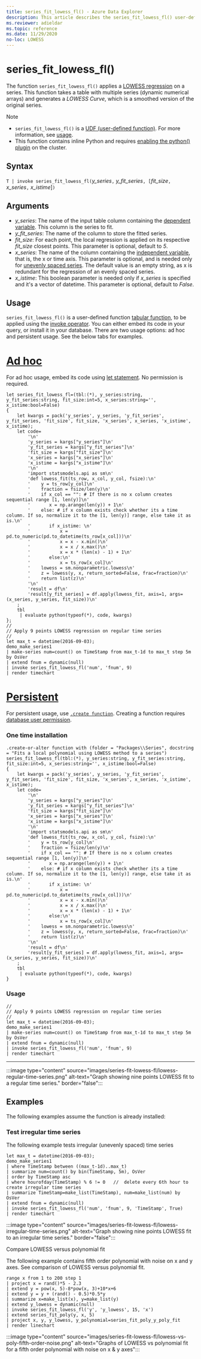```yaml
---
title: series_fit_lowess_fl() - Azure Data Explorer
description: This article describes the series_fit_lowess_fl() user-defined function in Azure Data Explorer.
ms.reviewer: adieldar
ms.topic: reference
ms.date: 11/29/2020
no-loc: LOWESS
---
```

# series_fit_lowess_fl()

The function `series_fit_lowess_fl()` applies a [LOWESS regression](https://www.wikipedia.org/wiki/Local_regression) on a series. This function takes a table with multiple series (dynamic numerical arrays) and generates a *LOWESS Curve*, which is a smoothed version of the original series.

> [!NOTE]
> * `series_fit_lowess_fl()` is a [UDF (user-defined function)](../query/functions/user-defined-functions.md). For more information, see [usage](#usage).
> * This function contains inline Python and requires [enabling the python() plugin](../query/pythonplugin.md#enable-the-plugin) on the cluster.

## Syntax

`T | invoke series_fit_lowess_fl(`*y_series*`,` *y_fit_series*`, [`*fit_size*`, `*x_series*`,` *x_istime*]`)`

## Arguments

* *y_series*: The name of the input table column containing the [dependent variable](https://www.wikipedia.org/wiki/Dependent_and_independent_variables). This column is the series to fit.
* *y_fit_series*: The name of the column to store the fitted series.
* *fit_size*: For each point, the local regression is applied on its respective *fit_size* closest points. This parameter is optional, default to *5*.
* *x_series*: The name of the column containing the [independent variable](https://www.wikipedia.org/wiki/Dependent_and_independent_variables), that is, the x or time axis. This parameter is optional, and is needed only for [unevenly spaced series](https://www.wikipedia.org/wiki/Unevenly_spaced_time_series). The default value is an empty string, as x is redundant for the regression of an evenly spaced series.
* *x_istime*: This boolean parameter is needed only if *x_series* is specified and it's a vector of datetime. This parameter is optional, default to *False*.

## Usage

`series_fit_lowess_fl()` is a user-defined function [tabular function](../query/functions/user-defined-functions.md#tabular-function), to be applied using the [invoke operator](../query/invokeoperator.md). You can either embed its code in your query, or install it in your database. There are two usage options: ad hoc and persistent usage. See the below tabs for examples.

# [Ad hoc](#tab/adhoc)

For ad hoc usage, embed its code using [let statement](../query/letstatement.md). No permission is required.

<!-- csl: https://help.kusto.windows.net/Samples -->
```kusto
let series_fit_lowess_fl=(tbl:(*), y_series:string, y_fit_series:string, fit_size:int=5, x_series:string='', x_istime:bool=False)
{
    let kwargs = pack('y_series', y_series, 'y_fit_series', y_fit_series, 'fit_size', fit_size, 'x_series', x_series, 'x_istime', x_istime);
    let code=
        '\n'
        'y_series = kargs["y_series"]\n'
        'y_fit_series = kargs["y_fit_series"]\n'
        'fit_size = kargs["fit_size"]\n'
        'x_series = kargs["x_series"]\n'
        'x_istime = kargs["x_istime"]\n'
        '\n'
        'import statsmodels.api as sm\n'
        'def lowess_fit(ts_row, x_col, y_col, fsize):\n'
        '    y = ts_row[y_col]\n'
        '    fraction = fsize/len(y)\n'
        '    if x_col == "": # If there is no x column creates sequential range [1, len(y)]\n'
        '       x = np.arange(len(y)) + 1\n'
        '    else: # if x column exists check whether its a time column. If so, normalize it to the [1, len(y)] range, else take it as is.\n'
        '       if x_istime: \n'
        '           x = pd.to_numeric(pd.to_datetime(ts_row[x_col]))\n'
        '           x = x - x.min()\n'
        '           x = x / x.max()\n'
        '           x = x * (len(x) - 1) + 1\n'
        '       else:\n'
        '           x = ts_row[x_col]\n'
        '    lowess = sm.nonparametric.lowess\n'
        '    z = lowess(y, x, return_sorted=False, frac=fraction)\n'
        '    return list(z)\n'
        '\n'
        'result = df\n'
        'result[y_fit_series] = df.apply(lowess_fit, axis=1, args=(x_series, y_series, fit_size))\n'
    ;
    tbl
     | evaluate python(typeof(*), code, kwargs)
};
//
// Apply 9 points LOWESS regression on regular time series
//
let max_t = datetime(2016-09-03);
demo_make_series1
| make-series num=count() on TimeStamp from max_t-1d to max_t step 5m by OsVer
| extend fnum = dynamic(null)
| invoke series_fit_lowess_fl('num', 'fnum', 9)
| render timechart
```

# [Persistent](#tab/persistent)

For persistent usage, use [`.create function`](../management/create-function.md).  Creating a function requires [database user permission](../management/access-control/role-based-authorization.md).

### One time installation

<!-- csl: https://help.kusto.windows.net/Samples -->
```kusto
.create-or-alter function with (folder = "Packages\\Series", docstring = "Fits a local polynomial using LOWESS method to a series")
series_fit_lowess_fl(tbl:(*), y_series:string, y_fit_series:string, fit_size:int=5, x_series:string='', x_istime:bool=False)
{
    let kwargs = pack('y_series', y_series, 'y_fit_series', y_fit_series, 'fit_size', fit_size, 'x_series', x_series, 'x_istime', x_istime);
    let code=
        '\n'
        'y_series = kargs["y_series"]\n'
        'y_fit_series = kargs["y_fit_series"]\n'
        'fit_size = kargs["fit_size"]\n'
        'x_series = kargs["x_series"]\n'
        'x_istime = kargs["x_istime"]\n'
        '\n'
        'import statsmodels.api as sm\n'
        'def lowess_fit(ts_row, x_col, y_col, fsize):\n'
        '    y = ts_row[y_col]\n'
        '    fraction = fsize/len(y)\n'
        '    if x_col == "": # If there is no x column creates sequential range [1, len(y)]\n'
        '       x = np.arange(len(y)) + 1\n'
        '    else: # if x column exists check whether its a time column. If so, normalize it to the [1, len(y)] range, else take it as is.\n'
        '       if x_istime: \n'
        '           x = pd.to_numeric(pd.to_datetime(ts_row[x_col]))\n'
        '           x = x - x.min()\n'
        '           x = x / x.max()\n'
        '           x = x * (len(x) - 1) + 1\n'
        '       else:\n'
        '           x = ts_row[x_col]\n'
        '    lowess = sm.nonparametric.lowess\n'
        '    z = lowess(y, x, return_sorted=False, frac=fraction)\n'
        '    return list(z)\n'
        '\n'
        'result = df\n'
        'result[y_fit_series] = df.apply(lowess_fit, axis=1, args=(x_series, y_series, fit_size))\n'
    ;
    tbl
     | evaluate python(typeof(*), code, kwargs)
}
```

### Usage

<!-- csl: https://help.kusto.windows.net/Samples -->
```kusto
//
// Apply 9 points LOWESS regression on regular time series
//
let max_t = datetime(2016-09-03);
demo_make_series1
| make-series num=count() on TimeStamp from max_t-1d to max_t step 5m by OsVer
| extend fnum = dynamic(null)
| invoke series_fit_lowess_fl('num', 'fnum', 9)
| render timechart
```

---

:::image type="content" source="images/series-fit-lowess-fl/lowess-regular-time-series.png" alt-text="Graph showing nine points LOWESS fit to a regular time series." border="false":::

## Examples

The following examples assume the function is already installed:

### Test irregular time series

The following example tests irregular (unevenly spaced) time series

<!-- csl: https://help.kusto.windows.net/Samples -->
```kusto
let max_t = datetime(2016-09-03);
demo_make_series1
| where TimeStamp between ((max_t-1d)..max_t)
| summarize num=count() by bin(TimeStamp, 5m), OsVer
| order by TimeStamp asc
| where hourofday(TimeStamp) % 6 != 0   //  delete every 6th hour to create irregular time series
| summarize TimeStamp=make_list(TimeStamp), num=make_list(num) by OsVer
| extend fnum = dynamic(null)
| invoke series_fit_lowess_fl('num', 'fnum', 9, 'TimeStamp', True)
| render timechart 
```

:::image type="content" source="images/series-fit-lowess-fl/lowess-irregular-time-series.png" alt-text="Graph showing nine points LOWESS fit to an irregular time series." border="false":::

Compare LOWESS versus polynomial fit

The following example contains fifth order polynomial with noise on x and y axes. See comparison of LOWESS versus polynomial fit. 

<!-- csl: https://help.kusto.windows.net/Samples -->
```kusto
range x from 1 to 200 step 1
| project x = rand()*5 - 2.3
| extend y = pow(x, 5)-8*pow(x, 3)+10*x+6
| extend y = y + (rand() - 0.5)*0.5*y
| summarize x=make_list(x), y=make_list(y)
| extend y_lowess = dynamic(null)
| invoke series_fit_lowess_fl('y', 'y_lowess', 15, 'x')
| extend series_fit_poly(y, x, 5)
| project x, y, y_lowess, y_polynomial=series_fit_poly_y_poly_fit
| render linechart
```

:::image type="content" source="images/series-fit-lowess-fl/lowess-vs-poly-fifth-order-noise.png" alt-text="Graphs of LOWESS vs polynomial fit for a fifth order polynomial with noise on x & y axes":::
